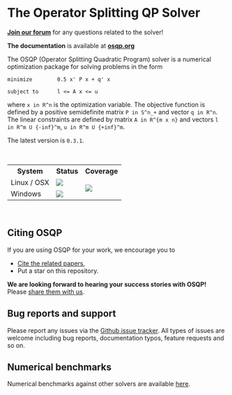# The Operator Splitting QP Solver
[**Join our forum**](https://groups.google.com/forum/#!forum/osqp) for any questions related to the solver!

**The documentation** is available at [**osqp.org**](https://osqp.org/)

The OSQP (Operator Splitting Quadratic Program) solver is a numerical optimization package for solving problems in the form
```
minimize        0.5 x' P x + q' x

subject to      l <= A x <= u
```

where `x in R^n` is the optimization variable. The objective function is defined by a positive semidefinite matrix `P in S^n_+` and vector `q in R^n`. The linear constraints are defined by matrix `A in R^{m x n}` and vectors `l in R^m U {-inf}^m`, `u in R^m U {+inf}^m`.


The latest version is `0.3.1`.

<br>

<table>
  <tr>
    <th>System</th>
    <th>Status</th>
    <th>Coverage</th>
  </tr>
  <tr>
    <td>Linux / OSX</td>
    <td><a href="https://travis-ci.org/oxfordcontrol/osqp"><img src="https://travis-ci.org/oxfordcontrol/osqp.svg?branch=master"></a></td>
    <td rowspan="2"><a href="https://coveralls.io/github/oxfordcontrol/osqp?branch=master"><img src="https://coveralls.io/repos/github/oxfordcontrol/osqp/badge.svg?branch=master"></a></td>
  </tr>
  <tr>
    <td>Windows</td>
    <td><a href="https://ci.appveyor.com/project/bstellato/osqp/"><img src="https://ci.appveyor.com/api/projects/status/ik6ct0203pq5esxh/branch/master?svg=true"></a></td>
  </tr>
</table>

<br>

## Citing OSQP

If you are using OSQP for your work, we encourage you to

* [Cite the related papers](https://osqp.org/citing/),
* Put a star on this repository.

**We are looking forward to hearing your success stories with OSQP!** Please [share them with us](mailto:bartolomeo.stellato@gmail.com).


## Bug reports and support

Please report any issues via the [Github issue tracker](https://github.com/oxfordcontrol/osqp/issues). All types of issues are welcome including bug reports, documentation typos, feature requests and so on.


## Numerical benchmarks
Numerical benchmarks against other solvers are available [here](https://github.com/oxfordcontrol/osqp_benchmarks).

